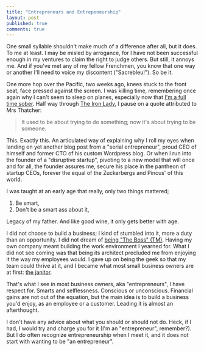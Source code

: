 ```yaml
---
title: "Entrepreneurs and Entrepeneurship"
layout: post
published: true
comments: true
---
```


One small syllable shouldn't make much of a difference after all, but it does. To me at least. I may be misled by arrogance, for I have not been successful enough in my ventures to claim the right to judge others. But still, it annoys me. And if you've met any of my fellow Frenchmen, you know that one way or another I'll need to voice my discontent ("Sacrebleu!"). So be it.

One more hop over the Pacific, two weeks ago, knees stuck to the front seat, face pressed against the screen. I was killing time, remembering once again why I can't seem to sleep on planes, especially now that [I'm a full time sober](http://teddy.fr/2012/11/17/alcohol-personal-growth/). Half way through [The Iron Lady](http://www.rottentomatoes.com/m/the_iron_lady), I pause on a quote attributed to Mrs Thatcher:

> It used to be about trying to do something; now it's about trying to be someone.

This. Exactly this. An articulated way of explaining why I roll my eyes when landing on yet another blog post from a "serial entrepreneur", proud CEO of himself and former CTO of his custom Wordpress blog. Or when I run into the founder of a "disruptive startup", pivoting to a new model that will once and for all, the founder assures me, secure his place in the pantheon of startup CEOs, forever the equal of the Zuckerbergs and Pincus' of this world.

I was taught at an early age that really, only two things mattered;

1. Be smart,
1. Don't be a smart ass about it,

Legacy of my father. And like good wine, it only gets better with age.

I did not choose to build a business; I kind of stumbled into it, more a duty than an opportunity. I did not dream of [being "The Boss" (TM)](http://www.youtube.com/watch?v=NisCkxU544c). Having my own company meant building the work environment I yearned for. What I did not see coming was that being its architect precluded me from enjoying it the way my employees would. I gave up on being the geek so that my team could thrive at it, and I became what most small business owners are at first: [the janitor](http://www.zachbruhnke.com/youre-not-the-ceo-youre-the-fucking-janitor).

That's what I see in most business owners, aka "entrepreneurs", I have respect for. Smarts and selflessness. Conscious or unconscious. Financial gains are not out of the equation, but the main idea is to build a business you'd enjoy, as an employee or a customer. Leading it is almost an afterthought.

I don't have any advice about what you should or should not do. Heck, if I had, I would try and charge you for it (I'm an "entrepreneur", remember?). But I do often recognize entrepreneurship when I meet it, and it does not start with wanting to be "an entrepreneur".